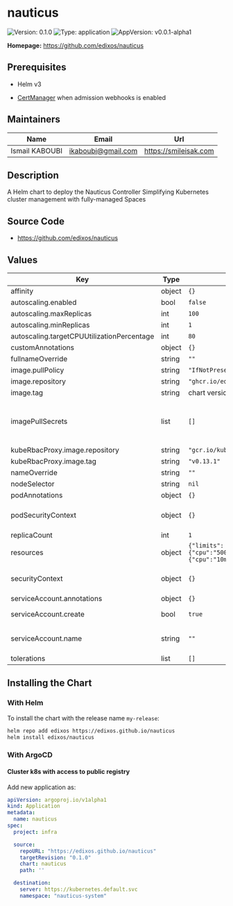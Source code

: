 # nauticus

![Version: 0.1.0](https://img.shields.io/badge/Version-0.1.0-informational?style=flat-square) ![Type: application](https://img.shields.io/badge/Type-application-informational?style=flat-square) ![AppVersion: v0.0.1-alpha1](https://img.shields.io/badge/AppVersion-v0.0.1--alpha1-informational?style=flat-square)

**Homepage:** <https://github.com/edixos/nauticus>

## Prerequisites

- Helm v3

- [CertManager](https://cert-manager.io) when admission webhooks is enabled

## Maintainers

| Name | Email | Url |
| ---- | ------ | --- |
| Ismail KABOUBI | ikaboubi@gmail.com | https://smileisak.com |

## Description

A Helm chart to deploy the Nauticus Controller Simplifying Kubernetes cluster management with fully-managed Spaces

## Source Code

* <https://github.com/edixos/nauticus>

## Values

| Key | Type | Default | Description |
|-----|------|---------|-------------|
| affinity | object | `{}` | Affinity to apply to the controller pod |
| autoscaling.enabled | bool | `false` | Enable/Disable autoscaling |
| autoscaling.maxReplicas | int | `100` | Max replicas |
| autoscaling.minReplicas | int | `1` | Min replicas |
| autoscaling.targetCPUUtilizationPercentage | int | `80` | CPU Utilization Percentage |
| customAnnotations | object | `{}` | customAnnotations to add to resources |
| fullnameOverride | string | `""` | Override the default fullname |
| image.pullPolicy | string | `"IfNotPresent"` | Image Pull Policy |
| image.repository | string | `"ghcr.io/edixos/nauticus"` | Image repository operator |
| image.tag | string | chart version | Tag of the image of operator |
| imagePullSecrets | list | `[]` | Reference to one or more secrets to be used when pulling images ref: https://kubernetes.io/docs/tasks/configure-pod-container/pull-image-private-registry/ |
| kubeRbacProxy.image.repository | string | `"gcr.io/kubebuilder/kube-rbac-proxy"` | Image repository for rbac proxy |
| kubeRbacProxy.image.tag | string | `"v0.13.1"` | Tag of the image of rbac proxy |
| nameOverride | string | `""` | Override the default name |
| nodeSelector | string | `nil` | NodeSelector to apply to the controller pod |
| podAnnotations | object | `{}` | Annotations to add to the controller pod. |
| podSecurityContext | object | `{}` | podSecurityContext holds pod-level security attributes and common container settings. |
| replicaCount | int | `1` |  |
| resources | object | `{"limits":{"cpu":"500m","memory":"128Mi"},"requests":{"cpu":"10m","memory":"64Mi"}}` | Adds resources limits and request to controller pod. |
| securityContext | object | `{}` | securityContext holds container-level security attributes and common container settings. |
| serviceAccount.annotations | object | `{}` | Annotations to add to the service account |
| serviceAccount.create | bool | `true` | Specifies whether a service account should be created |
| serviceAccount.name | string | `""` | The name of the service account to use. If not set and create is true, a name is generated using the fullname template |
| tolerations | list | `[]` | Toleration to apply to the controller pod |

## Installing the Chart

### With Helm

To install the chart with the release name `my-release`:

```bash
helm repo add edixos https://edixos.github.io/nauticus
helm install edixos/nauticus
```

### With ArgoCD

#### Cluster k8s with access to public registry

Add new application as:

```yaml
apiVersion: argoproj.io/v1alpha1
kind: Application
metadata:
  name: nauticus
spec:
  project: infra

  source:
    repoURL: "https://edixos.github.io/nauticus"
    targetRevision: "0.1.0"
    chart: nauticus
    path: ''

  destination:
    server: https://kubernetes.default.svc
    namespace: "nauticus-system"

```